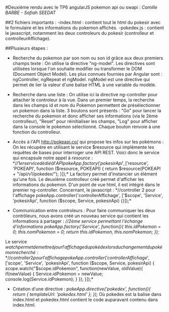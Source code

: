 #Deuxième rendu avec le TP6 angularJS pokemon api ou swapi :
*Camille BARBE - Safiah SEEDAT*

##2 fichiers importants :
-index.html : contient tout le html du pokesir avec le formulaire et les informations du pokemon affichés.
-pokedex.js : contient le javascript, notamment les deux controleurs du pokesir (controlleur et controlleurAffichage).

##Plusieurs étapes :
- Recherche du pokemon par son nom ou son id grâce aux deux premiers champs texte :
On utilise la directive "ng-model". Les directives sont utilisées lorsque l'on souhaite modifier ou transformer le DOM (Document Object Model). Les plus connues fournies par Angular sont : ngController, ngRepeat et ngModel. ngModel est une directive qui permet de lier la valeur d'une balise HTML à une variable du modèle.

- Recherche dans une liste : 
On utilise ici la directive ng-controller pour attacher le controleur à la vue. Dans un premier temps, la recherche dans les champs id et nom du Pokemon permettent de présélectionner un pokemon dans la liste.
3 boutons sont présents : "Go" pour lancer la recherche du pokemon et donc afficher ses informations (via le 2ème controlleur), "Reset" pour réinitialiser les champs, "Log" pour afficher dans la console le pokemon sélectionné. Chaque bouton renvoie à une fonction du controlleur.

- Accès à l'API http://pokeapi.co/ qui propose les infos sur les pokémons : 
On les récupère en utilisant le service $resource qui implémente les requêtes de bases pour interroger une API REST. Voici donc le service qui encapsule notre appel à $resource :
*//1er service dédié à l'API
pokeApp.factory('pokesirApi', ['$resource', 'POKEAPI', function ($resource, POKEAPI) {
    return $resource(POKEAPI + "/api/v1/pokedex/");
}]);*
La factory permet d'instancier un élément qu'une fois.
Le deuxième controlleur créé permet d'afficher les informations du pokemon. D'un point de vue html, il est intégré dans le premier ng-controller. Concernant, le javascript :
*//controller 2 pour l'affichage
pokeApp.controller('controllerAffichage', ['$scope', 'Service', 'pokesirApi', function ($scope, Service, pokesirApi) {}]);*

- Communication entre controleurs : 
Pour faire communiquer les deux contrôleurs, nous avons créé un nouveau service qui contient les informations à partager : 
*//2ème service permettant l'échange d'informations
pokeApp.factory('Service', function(){
    this.idPokemon = 0;
    this.nomPokemon = 0;
    return this.idPokemon, this.nomPokemon;
});*

Le service $watch permet de mettre à jour l'affichage du pokédex lors du changement du pokémon recherché :
*//controller 2 pour l'affichage
pokeApp.controller('controllerAffichage', ['$scope', 'Service', 'pokesirApi', function ($scope, Service, pokesirApi) {
    $scope.$watch("$scope.idPokemon", function(newValue, oldValue){
        if(newValue) { 
            Service.idPokemon = newValue;
            console.log(Service.idPokemon);
        }
    });
}]);*

- Création d'une directive : 
*pokeApp.directive('pokedex', function(){
	return {
		templateUrl: 'pokedex.html'
	};
});*
Où pokedex est la balise dans index.html et pokedex.html contient le code auparavant contenu dans index.html. 
